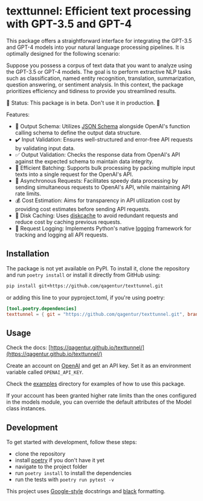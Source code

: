 # texttunnel: Efficient text processing with GPT-3.5 and GPT-4

This package offers a straightforward interface for integrating the GPT-3.5 and GPT-4 models into your natural language processing pipelines. It is optimally designed for the following scenario:

Suppose you possess a corpus of text data that you want to analyze using the GPT-3.5 or GPT-4 models. The goal is to perform extractive NLP tasks such as classification, named entity recognition, translation, summarization, question answering, or sentiment analysis. In this context, the package prioritizes efficiency and tidiness to provide you streamlined results.

🚧 Status: This package is in beta. Don't use it in production. 🚧

Features:

- 📄 Output Schema: Utilizes [JSON Schema](https://json-schema.org) alongside OpenAI's function calling schema to define the output data structure.
- ✔️ Input Validation: Ensures well-structured and error-free API requests by validating input data.
- ✅ Output Validation: Checks the response data from OpenAI's API against the expected schema to maintain data integrity.
- 🚀 Efficient Batching: Supports bulk processing by packing multiple input texts into a single request for the OpenAI's API.
- 🚦 Asynchronous Requests: Facilitates speedy data processing by sending simultaneous requests to OpenAI's API, while maintaining API rate limits.
- 💰 Cost Estimation: Aims for transparency in API utilization cost by providing cost estimates before sending API requests.
- 💾 Disk Caching: Uses [diskcache](https://github.com/grantjenks/python-diskcache) to avoid redundant requests and reduce cost by caching previous requests.
- 📝 Request Logging: Implements Python's native [logging](https://docs.python.org/3/library/logging.html) framework for tracking and logging all API requests.

## Installation

The package is not yet available on PyPI. To install it, clone the repository and run `poetry install` or install it directly from GitHub using:

```bash
pip install git+https://github.com/qagentur/texttunnel.git
```

or adding this line to your pyproject.toml, if you're using poetry:

```toml
[tool.poetry.dependencies]
texttunnel = { git = "https://github.com/qagentur/texttunnel.git", branch = "main" }
```

## Usage

Check the docs: [https://qagentur.github.io/texttunnel/](https://qagentur.github.io/texttunnel/)

Create an account on [OpenAI](https://openai.com) and get an API key. Set it as an environment variable called `OPENAI_API_KEY`.

Check the [examples](examples) directory for examples of how to use this package.

If your account has been granted higher rate limits than the ones configured in the models module, you can override the default attributes of the Model class instances.

## Development

To get started with development, follow these steps:

- clone the repository
- install [poetry](https://python-poetry.org/docs/) if you don't have it yet
- navigate to the project folder
- run `poetry install` to install the dependencies
- run the tests with `poetry run pytest -v`

This project uses [Google-style](https://google.github.io/styleguide/pyguide.html#381-docstrings) docstrings and [black](https://github.com/psf/black) formatting.
